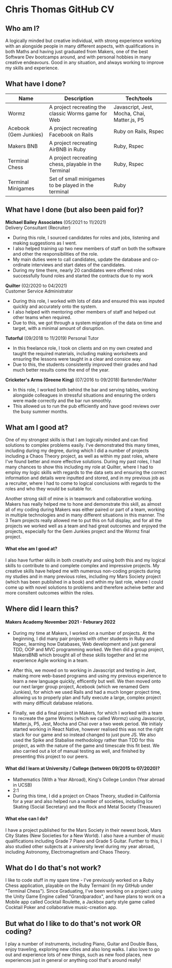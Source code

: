 # Chris Thomas GitHub CV

## Who am I?

A logically minded but creative individual, with strong experience working with an alongside people in many different aspects, with qualifications in both Maths and having just graduated from Makers, one of the best Software Dev bootcamps around, and with personal hobbies in many creative endeavours. 
Good in any situation, and always working to improve my skills and experience.

## What have I done?

| Name                         | Description                                         | Tech/tools                                  |
| ---------------------------- | -----------------                                   | -----------------                           |
| Wormz                        | A project recreating the classic Worms game for Web | Javascript, Jest, Mocha, Chai, Matter.js, P5 
| Acebook (Gem Junkies)        | A project recreating Facebook on Rails              | Ruby on Rails, Rspec 
| Makers BNB                   | A project recreating AirBNB in Ruby                 | Ruby, Rspec                                 |
| Terminal Chess               | A project recreating chess, playable in the Terminal| Ruby, Rspec                                 |
| Terminal Minigames           | Set of small minigames to be played in the terminal | Ruby                                        |

## What have I done (but also been paid for)?

**Michael Bailey Associates** (05/2021 to 11/2021)  
Delivery Consultant (Recruiter)

- During this role, I sourced candidates for roles and jobs, listening and making suggestions as I went.
- I also helped training up two new members of staff on both the software and other the responsibilities of the role.
- My main duties were to call candidates, update the database and co-ordinate interviews and start dates of the candidates.
- During my time there, nearly 20 candidates were offered roles successfully found roles and started the contracts due to my work

**Quilter** (02/2020 to 04/2021)  
Customer Service Administrator

- During this role, I worked with lots of data and ensured this was inputed quickly and accurately onto the system.
- I also helped with mentoring other members of staff and helped out other teams when required.
- Due to this, we got through a system migration of the data on time and target, with a minimal amount of disruption.

**Tutorful** (09/2018 to 11/2019)
Personal Tutor

- In this freelance role, I took on clients and on my own created and taught the required materials, including making worksheets and ensuring the lessons were taught in a clear and consice way.
- Due to this, the students consistently improved their grades and had much better results come the end of the year.

**Cricketer's Arms (Greene King)** (07/2016 to 09/2018)
Bartender/Waiter

- In this role, I worked both behind the bar and serving tables, working alongside colleagues in stressful situations and ensuring the orders were made correctly and the bar run smoothly.
- This allowed us to run the pub efficiently and have good reviews over the busy summer months.

## What am I good at?

One of my strongest skills is that I am logically minded and can find solutions to complex problems easily. I've demonstrated this many times, including during my degree, during which I did a number of projects including a Chaos Theory project, as well as within my past roles, where I've found better and more effective solutions. During my past roles, I had many chances to show this including my role at Quilter, where I had to employ my logic skills with regards to the data sets and ensuring the correct information and details were inputted and stored, and in my previous job as a recruiter, where I had to come to logical conclusions with regards to the roles and who they would be suitable for.

Another strong skill of mine is in teamwork and collaborative working. Makers has really helped me to hone and demonstrate this skill, as almost all of my coding during Makers was either paired or part of a team, working in multiple technologies and in many different situations in this manner. The 3 Team projects really allowed me to put this on full display, and for all the projects we worked well as a team and had great outcomes and enjoyed the projects, especially for the Gem Junkies project and the Wormz final project.   


#### What else am I good at?
I also have further skills in both creativity and using both this and my logical skills to contribute to and complete complex and impressive projects. 
My creative skills have helped me with numerous non-coding projects during my studies and in many previous roles, including my Mars Society project (which has been published in a book) and wthin my last role, where I could come up with novel solutions to problems and therefore acheive better and more consitent outcomes within the roles.

## Where did I learn this?

#### Makers Academy November 2021 - Feburary 2022
- During my time at Makers, I worked on a number of projects. At the beginning, I did many pair projects with other students in Ruby and Rspec, learning how Databases, Web development and just general TDD, OOP and MVC programming worked. We then did a group project, MakersBNB which brought all of these skills together and let me experience Agile working in a team.  
  
- After this, we moved on to working in Javascript and testing in Jest, making more web-based programs and using my previous experience to learn a new language quickly, efficently but well. We then moved onto our next larger group project, Acebook (which we renamed Gem Junkies), for which we used Rails and had a much longer project time, allowing us to properly plan and fully execute a large, complex project with many difficult database relations.  
   
- Finally, we did a final project in Makers, for which I worked with a team to recreate the game Worms (which we called Wormz) using Javascript, Matter.js, P5, Jest, Mocha and Chai over a two week period. We initialy started working in React Native, however realised this was not the right stack for our game and so instead changed to just pure JS. We also used the Spike and Stabalise methodology rather than TDD for this project, as with the nature of the game and timescale this fit best. We also carried out a lot of manual testing as well, and finished by presenting this project to our peers.  

#### What did I learn at University / College (between 09/2015 to 07/2020)?

- Mathematics (With a Year Abroad), King's College London (Year abroad in UCSB)
- 2:1
- During this time, I did a project on Chaos Theory, studied in California for a year and also helped run a number of societies, including Ice Skating (Social Secretary) and the Rock and Metal Society (Treasurer)

#### What else can I do?

I have a project published for the Mars Society in their newest book, Mars City States (New Societies for a New World). I also have a number of music qualifications including Grade 7 Piano and Grade 5 Guitar. Further to this, I also studied other subjects at a university level during my year abroad, including Astronomy, Electromagnetism and Chaos Theory.

## What do I do that's not work?

I like to code stuff in my spare time - I've previously worked on a Ruby Chess application, playable on the Ruby Termainl (In my GitHub under "Terminal Chess"). Since Graduating, I've been working on a project using the Unity Game Engine called "Grandparadox", and have plans to work on a Mobile app called Cocktail Roulette, a Jackbox party style game called Cocktail Poker and collaborative music-creation app.

## But what do I like to do that's not work OR coding?

I play a number of instruments, including Piano, Guitar and Double Bass, enjoy traveling, exploring new cities and also long walks. I also love to go out and experience lots of new things, such as new food places, new experiences just in general or anything cool that's around really!
